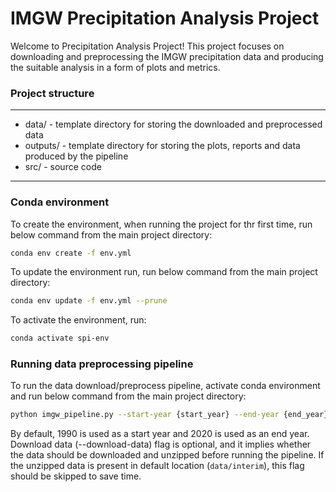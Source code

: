 # IMGW Precipitation Analysis Project

Welcome to Precipitation Analysis Project! This project focuses on downloading and preprocessing the IMGW precipitation data and producing the suitable analysis in a form of plots and metrics.

### Project structure
------------------------
* data/ - template directory for storing the downloaded and preprocessed data
* outputs/ - template directory for storing the plots, reports and data produced by the pipeline
* src/ - source code
 -----------------------

### Conda environment
To create the environment, when running the project for thr first time, run below command from the main project directory:
```sh
conda env create -f env.yml
```
To update the environment run, run below command from the main project directory:
```sh
conda env update -f env.yml --prune
```
To activate the environment, run:
```sh
conda activate spi-env
```

### Running data preprocessing pipeline
To run the data download/preprocess pipeline, activate conda environment and run below command from the main project directory:
```sh
python imgw_pipeline.py --start-year {start_year} --end-year {end_year} [--download-data]
```
By default, 1990 is used as a start year and 2020 is used as an end year. Download data (--download-data) flag is
optional, and it implies whether the data should be downloaded and unzipped before running the pipeline. If the unzipped
data is present in default location (`data/interim`), this flag should be skipped to save time.



   
   
   

